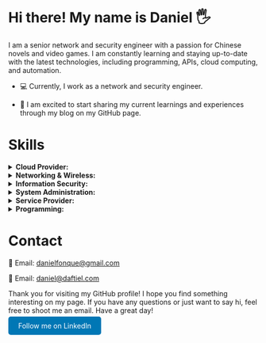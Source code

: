 

<h1><strong>Hi there! My name is Daniel 🖐</strong></h1>

I am a senior network and security engineer with a passion for Chinese novels and video games. I am constantly learning and staying up-to-date with the latest technologies, including programming, APIs, cloud computing, and automation.

* 💻 Currently, I work as a network and security engineer.

* 📰 I am excited to start sharing my current learnings and experiences through my blog on my GitHub page.

<h1><strong>Skills</strong></h1> <details> <summary><strong>Cloud Provider:</strong></summary> <ul> <li>Amazon Web Services (AWS): EC2, S3, Lambda, DynamoDB, CloudFormation, CloudTrail, CloudWatch, etc.</li> </ul> </details> <details> <summary><strong>Networking & Wireless:</strong></summary> <ul> <li><details><summary><strong>Cisco Devices:</strong></summary> <ul> <li>Enterprise: Cisco Catalyst Switches, Cisco Nexus Switches, Cisco ISR Routers, etc.</li> <li>Service Provider: Cisco ASR Routers, Cisco CRS Routers, Cisco Nexus Switches, etc.</li> <li>Data Center: Cisco UCS Servers, Cisco Nexus Switches, Cisco MDS Storage Switches, etc.</li> <li>Wireless: Cisco Aironet Access Points, Cisco Wireless LAN Controllers, etc.</li> </ul> </details></li> <li><details><summary><strong>Juniper Devices:</strong></summary> <ul> <li>Enterprise: Juniper EX Series Switches, Juniper QFX Series Switches, Juniper SRX Series Firewalls, etc.</li> <li>Service Provider: Juniper MX Series Routers, Juniper PTX Series Routers, Juniper ACX Series Routers, etc.</li> <li>Data Center: Juniper QFX Series Switches, Juniper EX Series Switches, Juniper SRX Series Firewalls, etc.</li> <li>Wireless: Juniper Mist Access Points, Juniper Mist Cloud Wireless LAN, etc.</li> </ul> </details></li> <li><details><summary><strong>Aruba Devices:</strong></summary> <ul> <li>Access Points: Aruba AP-515, Aruba AP-535, Aruba AP-555, etc.</li> <li>Controllers: Aruba 7200 Series Mobility Controllers, Aruba 7000 Series Cloud Services Controllers, etc.</li> <li>Switches: Aruba 2930M Switch Series, Aruba 3810M Switch Series, Aruba 8400 Switch Series, etc.</li> <li>Wireless: Aruba Instant Access Points, Aruba Mobility Access Switches, etc.</li> </ul> </details></li> <li><details><summary><strong>Layer 2:</strong></summary> <ul> <li>Cisco: Spanning Tree Protocol (STP), Virtual LAN (VLAN), EtherChannel, Link Aggregation Control Protocol (LACP), etc.</li> <li>Juniper: Spanning Tree Protocol (STP), Virtual LAN (VLAN), Link Aggregation Groups (LAG), etc.</li> <li>Aruba: Virtual LAN (VLAN), Link Aggregation Groups (LAG), Spanning Tree Protocol (STP), etc.</li> </ul> </details></li> <li><details><summary><strong>Layer 3:</strong></summary> <ul> <li>Interior Gateway Protocols (IGP): OSPF, EIGRP, IS-IS</li> <li>IPv4 Addressing: Subnetting, VLSM, CIDR</li> <li>IPv6 Addressing: Address Types, Address Format, Address Allocation</li> </ul> </details></li> </ul> </details> <details> <summary><strong>Information Security:</strong></summary> <ul> <li>Offensive Security: Penetration Testing, Ethical Hacking, Red Teaming, Social Engineering, etc.</li> <li>Defensive Security: Firewalls, Intrusion Detection/Prevention Systems (IDS/IPS), Security Information and Event Management (SIEM) tools, etc.</li> <li>Security Frameworks: NIST Cybersecurity Framework, ISO 27001, CIS Controls, etc.</li> <li>Security Compliance: Payment Card Industry Data Security Standard (PCI DSS), Health Insurance Portability and Accountability Act (HIPAA), General Data Protection Regulation (GDPR), etc.</li> <li>Security Tools: Metasploit Framework, Burp Suite, Nessus, Wireshark, etc.</li> </ul> </details> <details> <summary><strong>System Administration:</strong></summary> <ul> <li>Linux: Ubuntu, CentOS, Red Hat, Debian, etc.</li> <li>Windows Server: Active Directory, DNS, DHCP, Hyper-V, etc.</li> <li>Configuration Management tools: Ansible, Chef, Puppet, etc.</li> <li>Virtualization platforms: VMware, Hyper-V, VirtualBox, etc.</li> </ul> </details> <details> <summary><strong>Service Provider:</strong></summary> <ul> <li>Internet Service Provider (ISP): Fiber Optic, Cable, DSL, MPLS, etc.</li> <li>Web Hosting Provider: Shared Hosting, Dedicated Hosting, Virtual Private Servers (VPS), Cloud Hosting, etc.</li> <li>Domain Name Registrar: Domain Name Registration, Domain Name Transfer, Domain Name Renewal, etc.</li> <li>Segment Routing: Cisco IOS XR, Juniper Junos, etc.</li> <li>Automation: Network Automation, Service Automation, etc.</li> <li>Service Provider Design: IP/MPLS Core, Metro Ethernet, Broadband Access, etc.</li> </ul> </details> <details> <summary><strong>Programming:</strong></summary> <ul> <li>Python </ul> </details>


<h1><strong>Contact</strong></h1>

💌 Email: danielfonque@gmail.com

💌 Email: daniel@daftiel.com


Thank you for visiting my GitHub profile! I hope you find something interesting on my page. If you have any questions or just want to say hi, feel free to shoot me an email. Have a great day!


<a href="https://www.linkedin.com/in/danielfonquetorres-188851a2/" target="_blank" rel="noopener noreferrer" style="background-color: #0077B5; color: white; border: none; padding: 10px 20px; border-radius: 5px; text-decoration: none;">
   Follow me on LinkedIn
</a>

